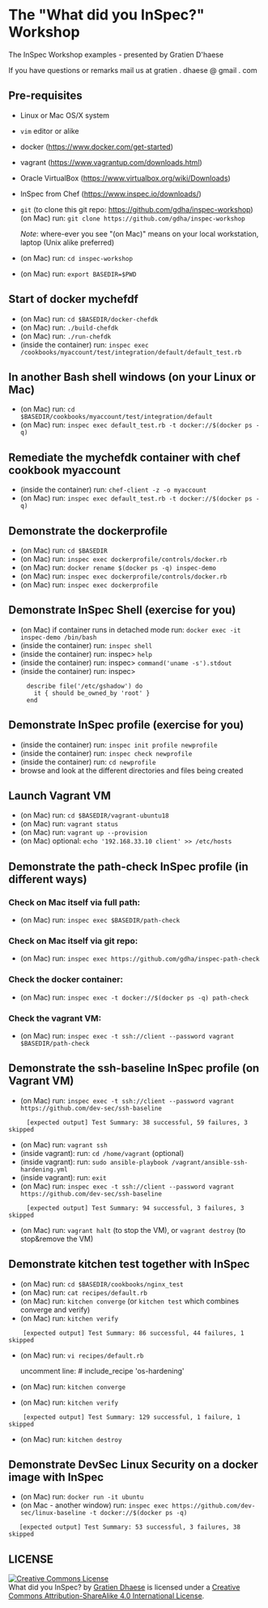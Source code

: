 # The "What did you InSpec?" Workshop

The InSpec Workshop examples - presented by Gratien D'haese

If you have questions or remarks mail us at gratien . dhaese @ gmail . com

## Pre-requisites
- Linux or Mac OS/X system
- `vim` editor or alike
- docker (https://www.docker.com/get-started)
- vagrant (https://www.vagrantup.com/downloads.html)
- Oracle VirtualBox (https://www.virtualbox.org/wiki/Downloads)
- InSpec from Chef (https://www.inspec.io/downloads/)
- `git` (to clone this git repo: https://github.com/gdha/inspec-workshop)
  (on Mac) run: `git clone https://github.com/gdha/inspec-workshop`

  *Note*: where-ever you see "(on Mac)" means on your local workstation, laptop (Unix alike preferred)

- (on Mac) run: `cd inspec-workshop`
- (on Mac) run: `export BASEDIR=$PWD`

## Start of docker mychefdf
- (on Mac) run: `cd $BASEDIR/docker-chefdk`
- (on Mac) run: `./build-chefdk`
- (on Mac) run: `./run-chefdk`
- (inside the container) run: `inspec exec /cookbooks/myaccount/test/integration/default/default_test.rb`

## In another Bash shell windows (on your Linux or Mac)
- (on Mac) run: `cd $BASEDIR/cookbooks/myaccount/test/integration/default`
- (on Mac) run: `inspec exec default_test.rb -t docker://$(docker ps -q)`

## Remediate the mychefdk container with chef cookbook myaccount
- (inside the container) run: `chef-client -z -o myaccount`
- (on Mac) run: `inspec exec default_test.rb -t docker://$(docker ps -q)`

## Demonstrate the dockerprofile
- (on Mac) run: `cd $BASEDIR`
- (on Mac) run: `inspec exec dockerprofile/controls/docker.rb`
- (on Mac) run: `docker rename $(docker ps -q) inspec-demo`
- (on Mac) run: `inspec exec dockerprofile/controls/docker.rb`
- (on Mac) run: `inspec exec dockerprofile`

## Demonstrate InSpec Shell (exercise for you)
- (on Mac) if container runs in detached mode run: `docker exec -it inspec-demo /bin/bash`
- (inside the container) run: `inspec shell`
- (inside the container) run: inspec> `help`
- (inside the container) run: inspec> `command('uname -s').stdout`
- (inside the container) run: inspec>
```
     describe file('/etc/gshadow') do
       it { should be_owned_by 'root' }  
     end 
```

## Demonstrate InSpec profile (exercise for you)
- (inside the container) run: `inspec init profile newprofile`
- (inside the container) run: `inspec check newprofile`
- (inside the container) run: `cd newprofile`
- browse and look at the different directories and files being created

## Launch Vagrant VM
- (on Mac) run: `cd $BASEDIR/vagrant-ubuntu18`
- (on Mac) run: `vagrant status`
- (on Mac) run: `vagrant up --provision`
- (on Mac) optional: `echo '192.168.33.10 client' >> /etc/hosts`

## Demonstrate the path-check InSpec profile (in different ways)
### Check on Mac itself via full path:
- (on Mac) run: `inspec exec $BASEDIR/path-check`
### Check on Mac itself via git repo:
- (on Mac) run: `inspec exec https://github.com/gdha/inspec-path-check`
### Check the docker container:
- (on Mac) run: `inspec exec -t docker://$(docker ps -q) path-check`
### Check the vagrant VM:
- (on Mac) run: `inspec exec -t ssh://client --password vagrant $BASEDIR/path-check`

## Demonstrate the ssh-baseline InSpec profile (on Vagrant VM)
- (on Mac) run: `inspec exec -t ssh://client --password vagrant https://github.com/dev-sec/ssh-baseline`
```
     [expected output] Test Summary: 38 successful, 59 failures, 3 skipped
```
- (on Mac) run: `vagrant ssh`
- (inside vagrant): run: `cd /home/vagrant` (optional)
- (inside vagrant): run: `sudo ansible-playbook /vagrant/ansible-ssh-hardening.yml`
- (inside vagrant): run: `exit`
- (on Mac) run: `inspec exec -t ssh://client --password vagrant https://github.com/dev-sec/ssh-baseline`
```
     [expected output] Test Summary: 94 successful, 3 failures, 3 skipped
```
- (on Mac) run: `vagrant halt` (to stop the VM), or `vagrant destroy` (to stop&remove the VM)
 
## Demonstrate kitchen test together with InSpec
- (on Mac) run: `cd $BASEDIR/cookbooks/nginx_test`
- (on Mac) run: `cat recipes/default.rb`
- (on Mac) run: `kitchen converge` (or `kitchen test` which combines converge and verify)
- (on Mac) run: `kitchen verify`
```
    [expected output] Test Summary: 86 successful, 44 failures, 1 skipped
```
- (on Mac) run: `vi recipes/default.rb`

    uncomment line: # include_recipe 'os-hardening'

- (on Mac) run: `kitchen converge`
- (on Mac) run: `kitchen verify`
```
    [expected output] Test Summary: 129 successful, 1 failure, 1 skipped
```
- (on Mac) run: `kitchen destroy`

## Demonstrate DevSec Linux Security on a docker image with InSpec
- (on Mac) run: `docker run -it ubuntu`
- (on Mac - another window) run: `inspec exec https://github.com/dev-sec/linux-baseline -t docker://$(docker ps -q)`
```
   [expected output] Test Summary: 53 successful, 3 failures, 38 skipped
```

## LICENSE

<a rel="license" href="http://creativecommons.org/licenses/by-sa/4.0/"><img alt="Creative Commons License" style="border-width:0" src="https://i.creativecommons.org/l/by-sa/4.0/88x31.png" /></a><br /><span xmlns:dct="http://purl.org/dc/terms/" property="dct:title">What did you InSpec?</span> by <a xmlns:cc="http://creativecommons.org/ns#" href="http://www.it3.be/" property="cc:attributionName" rel="cc:attributionURL">Gratien Dhaese</a> is licensed under a <a rel="license" href="http://creativecommons.org/licenses/by-sa/4.0/">Creative Commons Attribution-ShareAlike 4.0 International License</a>.
